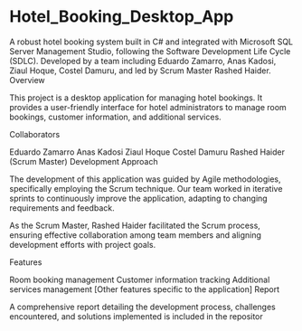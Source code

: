 # Hotel_Booking_Desktop_App
A robust hotel booking system built in C# and integrated with Microsoft SQL Server Management Studio, following the Software Development Life Cycle (SDLC). Developed by a team including Eduardo Zamarro, Anas Kadosi, Ziaul Hoque, Costel Damuru, and led by Scrum Master Rashed Haider.
Overview

This project is a desktop application for managing hotel bookings. It provides a user-friendly interface for hotel administrators to manage room bookings, customer information, and additional services.

Collaborators

Eduardo Zamarro
Anas Kadosi
Ziaul Hoque
Costel Damuru
Rashed Haider (Scrum Master)
Development Approach

The development of this application was guided by Agile methodologies, specifically employing the Scrum technique. Our team worked in iterative sprints to continuously improve the application, adapting to changing requirements and feedback.

As the Scrum Master, Rashed Haider facilitated the Scrum process, ensuring effective collaboration among team members and aligning development efforts with project goals.

Features

Room booking management
Customer information tracking
Additional services management
[Other features specific to the application]
Report

A comprehensive report detailing the development process, challenges encountered, and solutions implemented is included in the repositor

